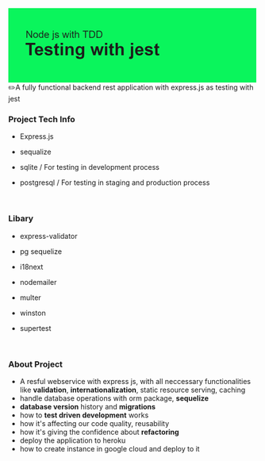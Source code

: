 <img src="https://github.com/Haris-wsm/node-tdd-orm/blob/main/git-node-tdd-header.png?raw=true" align="left" height="150" width="" />

<br/>  

<br/>  

####
####
<div>
✏️A fully functional backend rest application with express.js as testing with jest  
</div>

  



### Project Tech Info  
  
  

- Express.js  
  
- sequalize

- sqlite / For testing in development process  

- postgresql / For testing in staging and production process  
  

<br/>  



### Libary  
- express-validator  

- pg sequelize  
  
- i18next  
  
- nodemailer  
  
- multer  
  
- winston  

- supertest  

<br />

### About Project

- A resful webservice with express js, with all neccessary functionalities like **validation**, **internationalization**, static resource serving, caching
- handle database operations with orm package,  **sequelize**
- **database version** history and **migrations**
- how to **test driven development** works
- how it's affecting our code quality, reusability
- how it's giving the confidence about **refactoring**
- deploy the application to heroku
- how to create instance in google cloud and deploy to it

